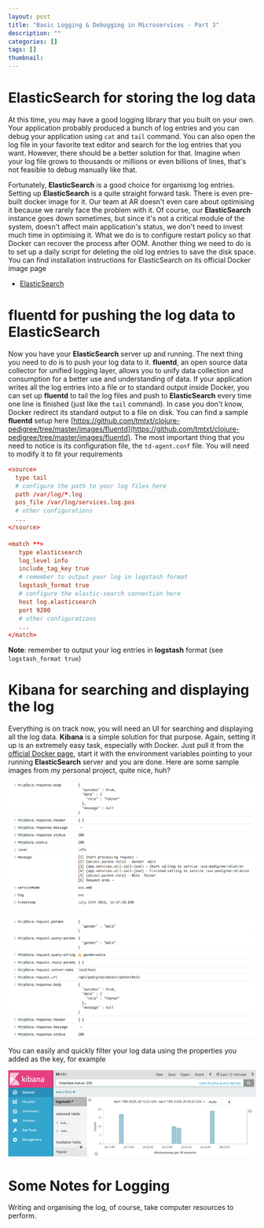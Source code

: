 ```yaml
---
layout: post
title: "Basic Logging & Debugging in Microservices - Part 3"
description: ""
categories: []
tags: []
thumbnail:
---
```


# ElasticSearch for storing the log data

At this time, you may have a good logging library that you built on your own. Your application
probably produced a bunch of log entries and you can debug your application using `cat` and `tail`
command. You can also open the log file in your favorite text editor and search for the log entries
that you want. However, there should be a better solution for that. Imagine when your log file grows
to thousands or millions or even billions of lines, that's not feasible to debug manually like that.

Fortunately, **ElasticSearch** is a good choice for organising log entries.
Setting up **ElasticSearch** is a quite straight forward
task. There is even pre-built docker image for it. Our team at AR doesn't even care about
optimising it because we rarely face the problem with it. Of course, our **ElasticSearch** instance
goes down sometimes, but since it's not a critical module of the system, doesn't affect main
application's status, we don't need to invest much time in optimising it. What we do is to
configure restart policy so that Docker can recover the process after OOM. Another thing we
need to do is to set up a daily script for deleting the old log entries to save the disk space. You
can find installation instructions for ElasticSearch on its official Docker image page

- [ElasticSearch](https://hub.docker.com/_/elasticsearch/)

# fluentd for pushing the log data to ElasticSearch

Now you have your **ElasticSearch** server up and running. The next thing you need to do is to push
your log data to it. **fluentd**, an open source data collector for unified logging layer, allows you
to unify data collection and consumption for a better use and understanding of data. If your application
writes all the log entries into a file or to standard output inside Docker,
you can set up **fluentd** to tail the log files and push to **ElasticSearch** every time one line is
finished (just like the `tail` command). In case you don't know, Docker redirect its standard output
to a file on disk. You can find a sample **fluentd** setup here
[https://github.com/tmtxt/clojure-pedigree/tree/master/images/fluentd](https://github.com/tmtxt/clojure-pedigree/tree/master/images/fluentd).
The most important thing that you need to notice is its configuration file, the `td-agent.conf`
file. You will need to modify it to fit your requirements

```conf
<source>
  type tail
  # configure the path to your log files here
  path /var/log/*.log
  pos_file /var/log/services.log.pos
  # other configurations
  ...
</source>

<match **>
   type elasticsearch
   log_level info
   include_tag_key true
   # remember to output your log in logstash format
   logstash_format true
   # configure the elastic-search connection here
   host log.elasticsearch
   port 9200
   # other configurations
   ...
</match>
```

**Note**: remember to output your log entries in **logstash** format (see `logstash_format true`)

# Kibana for searching and displaying the log

Everything is on track now, you will need an UI for searching and displaying all the log data.
**Kibana** is a simple solution for that purpose. Again, setting it up is an
extremely easy task, especially with Docker. Just pull it from the
[official Docker page](https://hub.docker.com/_/kibana/), start it with the environment variables
pointing to your running **ElasticSearch** server and you are done. Here are some sample images from
my personal project, quite nice, huh?

![Kibana](/files/2016-08-24-implement-a-simple-log-trace-in-clojure-ring/kibana1.png)

![Kibana](/files/2016-08-24-implement-a-simple-log-trace-in-clojure-ring/kibana2.png)

You can easily and quickly filter your log data using the properties you added as the key, for example

![Kibana](/files/2016-08-24-implement-a-simple-log-trace-in-clojure-ring/kibana3.png)

# Some Notes for Logging

Writing and organising the log, of course, take computer resources to perform.
